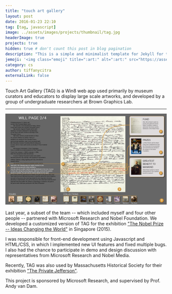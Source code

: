 ```yaml
---
title: "touch art gallery"
layout: post
date: 2016-01-23 22:10
tag: [tag, javascript]
image: ../assets/images/projects/thumbnail/tag.jpg
headerImage: true
projects: true
hidden: true # don't count this post in blog pagination
description: "This is a simple and minimalist template for Jekyll for those who likes to eat noodles."
jemoji: '<img class="emoji" title=":art:" alt=":art:" src="https://assets-cdn.github.com/images/icons/emoji/unicode/1f3a8.png" height="20" width="20" align="absmiddle">'
category: cs
author: tiffanycitra
externalLink: false
---
```


Touch Art Gallery (TAG) is a Win8 web app used primarily by museum curators and educators to display large scale artworks, and developed by a group of undergraduate researchers at Brown Graphics Lab.

---

![Nobel Will](../assets/images/projects/tag/will.png)

Last year, a subset of the team -- which included myself and four other people -- partnered with Microsoft Research and Nobel Foundation. We developed a customized version of TAG for the exhibition ["The Nobel Prize -- Ideas Changing the World"](https://www.nobelprize.org/events/nobel-prize-series/singapore-2015/exhibition.html) in Singapore (2015).

I was responsible for front-end development using Javascript and HTML/CSS, in which I implemented new UI features and fixed multiple bugs. I also had the chance to participate in demo and design discussion with representatives from Microsoft Research and Nobel Media.

Recently, TAG was also used by Massachusetts Historical Society for their exhibition ["The Private Jefferson"](http://blog.microsoftnewengland.com/2016/03/04/bringing-massachusetts-history-to-the-digital-sphere/).

This project is sponsored by Microsoft Research, and supervised by Prof. Andy van Dam.

